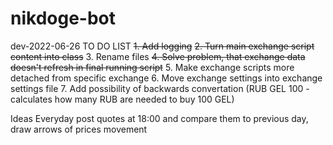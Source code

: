 # nikdoge-bot

dev-2022-06-26
TO DO LIST
<s>1. Add logging</s>
<s>2. Turn main exchange script content into class</s>
3. Rename files
<s>4. Solve problem, that exchange data doesn't refresh in final running script</s>
5. Make exchange scripts more detached from specific exchange
6. Move exchange settings into exchange settings file
7. Add possibility of backwards convertation (RUB GEL 100 - calculates how many RUB are needed to buy 100 GEL)

Ideas
Everyday post quotes at 18:00 and compare them to previous day, draw arrows of prices movement
